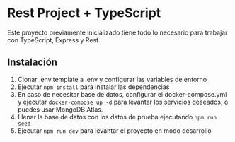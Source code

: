 # Rest Project + TypeScript

Este proyecto previamente inicializado tiene todo lo necesario para trabajar con TypeScript, Express y Rest.

## Instalación

1. Clonar .env.template a .env y configurar las variables de entorno
2. Ejecutar `npm install` para instalar las dependencias
3. En caso de necesitar base de datos, configurar el docker-compose.yml y ejecutar `docker-compose up -d` para levantar los servicios deseados, o puedes usar MongoDB Atlas.
4. Llenar la base de datos con los datos de prueba ejecutando `npm run seed`
5. Ejecutar `npm run dev` para levantar el proyecto en modo desarrollo

